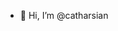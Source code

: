 - 👋 Hi, I’m @catharsian


<!---
catharsian/catharsian is a ✨ special ✨ repository because its `README.md` (this file) appears on your GitHub profile.
You can click the Preview link to take a look at your changes.
--->
